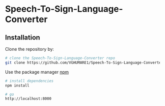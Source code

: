 # Speech-To-Sign-Language-Converter


## Installation

Clone the repository by:

```bash
# clone the Speech-To-Sign-Language-Converter repo
git clone https://github.com/VGHUMARE1/Speech-To-Sign-Language-Converter.git
```

Use the package manager [npm](https://www.npmjs.com/)

```bash
# install dependencies
npm install

# go
http://localhost:8000
```


